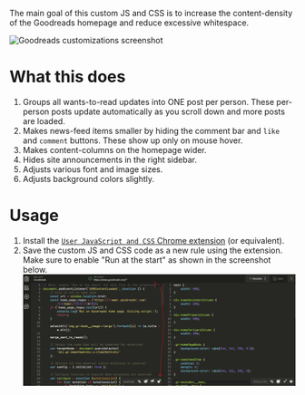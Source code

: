The main goal of this custom JS and CSS is to increase the content-density of the Goodreads homepage and reduce excessive whitespace.

![Goodreads customizations screenshot](https://github.com/AdeelH/goodreads-custom-js-css/assets/13014700/8f9a080b-9328-4ce8-851f-fb0774833327)

# What this does

1. Groups all wants-to-read updates into ONE post per person. These per-person posts update automatically as you scroll down and more posts are loaded.
2. Makes news-feed items smaller by hiding the comment bar and `like` and `comment` buttons. These show up only on mouse hover.
3. Makes content-columns on the homepage wider.
4. Hides site announcements in the right sidebar.
5. Adjusts various font and image sizes.
6. Adjusts background colors slightly.

# Usage

1. Install the [`User JavaScript and CSS` Chrome extension](https://chrome.google.com/webstore/detail/user-javascript-and-css/nbhcbdghjpllgmfilhnhkllmkecfmpld) (or equivalent).
2. Save the custom JS and CSS code as a new rule using the extension. Make sure to enable "Run at the start" as shown in the screenshot below.
   <img width="960" alt="image" src="img/Screenshot 2024-12-31 140746.png">
